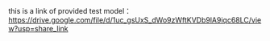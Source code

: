 this is a link of provided test model：https://drive.google.com/file/d/1uc_gsUxS_dWo9zWftKVDb9lA9iqc68LC/view?usp=share_link

